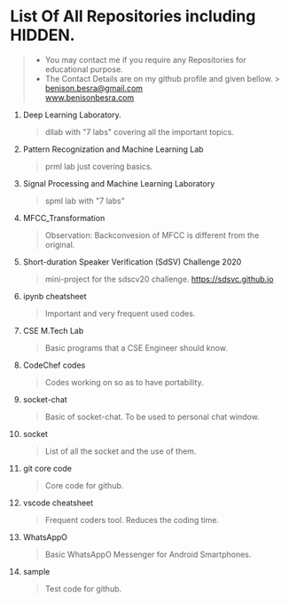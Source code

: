 # List Of All Repositories including HIDDEN.
> * You may contact me if you require any Repositories for educational purpose.
> * The Contact Details are on my github profile and given bellow.
    >  benison.besra@gmail.com<br>www.benisonbesra.com
1. Deep Learning Laboratory.
    > dllab with "7 labs" covering all the important topics.
1. Pattern Recognization and Machine Learning Lab
    > prml lab just covering basics.
1. Signal Processing and Machine Learning Laboratory
    > spml lab with "7 labs"
1. MFCC_Transformation
    > Observation: Backconvesion of MFCC is different from the original.
1. Short-duration Speaker Verification (SdSV) Challenge 2020
    > mini-project for the sdscv20 challenge.
    > https://sdsvc.github.io
1. ipynb cheatsheet
    > Important and very frequent used codes.
1. CSE M.Tech Lab
    > Basic programs that a CSE Engineer should know.
1. CodeChef codes
    > Codes working on so as to have portability.
1. socket-chat
    > Basic of socket-chat. To be used to personal chat window.
1. socket
    > List of all the socket and the use of them.
1. git core code
    > Core code for github.
1. vscode cheatsheet
    > Frequent coders tool. Reduces the coding time.
1. WhatsAppO
    > Basic WhatsAppO Messenger for Android Smartphones.
1. sample
    > Test code for github.
